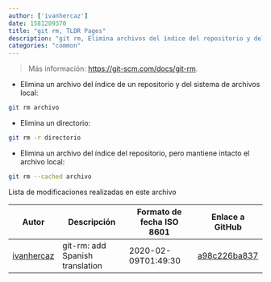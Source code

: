 ```yaml
---
author: ['ivanhercaz']
date: 1581209370
title: "git rm, TLDR Pages"
description: "git rm, Elimina archivos del índice del repositorio y del sistema de archivos local."
categories: "common"
---
```

> Más información: <https://git-scm.com/docs/git-rm>.

- Elimina un archivo del índice de un repositorio y del sistema de archivos local:

```bash
git rm archivo
```

- Elimina un directorio:

```bash
git rm -r directorio
```

- Elimina un archivo del índice del repositorio, pero mantiene intacto el archivo local:

```bash
git rm --cached archivo
```
Lista de modificaciones realizadas en este archivo


Autor | Descripción | Formato de fecha ISO 8601 | Enlace a GitHub
------|-----|-----|-----
[ivanhercaz](mailto:ivan@ivanhercaz.com) | git-rm: add Spanish translation | 2020-02-09T01:49:30 | [a98c226ba837](https://github.com/tldr-pages/tldr/commit/a98c226ba83767ced987c4536264bf479701d656)

